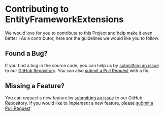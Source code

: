 # Contributing to EntityFrameworkExtensions

We would love for you to contribute to this Project and help make it even better ! 
As a contributor, here are the guidelines we would like you to follow:

## <a name="issue"></a> Found a Bug?
If you find a bug in the source code, you can help us by
[submitting an issue](https://github.com/DevTeamHub/dotnet/issues) to our [GitHub Repository](https://github.com/DevTeamHub/dotnet). You can also
[submit a Pull Request](https://github.com/DevTeamHub/dotnet/pulls) with a fix.

## <a name="feature"></a> Missing a Feature?
You can *request* a new feature by [submitting an issue](https://github.com/DevTeamHub/dotnet/issues) to our GitHub
Repository. If you would like to *implement* a new feature, please [submit a Pull Request](https://github.com/DevTeamHub/dotnet/pulls)